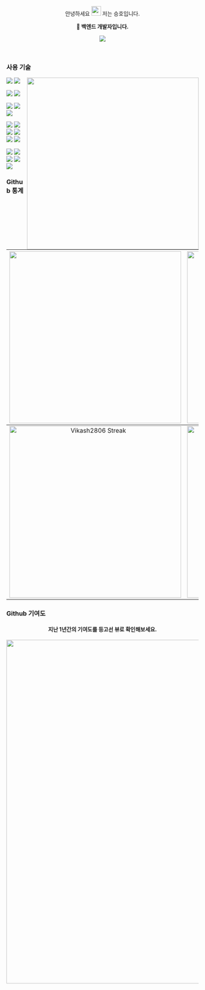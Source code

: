 <p align="center">안녕하세요 <img src="https://media.giphy.com/media/hvRJCLFzcasrR4ia7z/giphy.gif" width="25px"> 저는 승호입니다.</p>
<p align="center">
  <strong>🚀 백엔드 개발자입니다.</strong>
</p>
<p align="center">
 <a href="https://naho199345.tistory.com/"><img src="https://github-readme-tistory-card.vercel.app/api/badge?name=개발성장일지"></a>
</p>
<br>

### 사용 기술

<a href="#"><img width="450" align="right" src="https://c.tenor.com/DBqjevyA2o4AAAAd/bongo-cat-codes.gif" /></a>

<img src="https://img.shields.io/badge/javascript-F7DF1E.svg?style=for-the-badge&logo=javascript&logoColor=white"/> <img src="https://img.shields.io/badge/TypeScript-007ACC?style=for-the-badge&logo=typescript&logoColor=white"/>

<img src="https://img.shields.io/badge/nestjs-E0234E?style=for-the-badge&logo=nestjs&logoColor=white"/> <img src="https://img.shields.io/badge/node.js-339933?style=for-the-badge&logo=nodedotjs&logoColor=white"/>

<img src="https://img.shields.io/badge/express-000000?style=for-the-badge&logo=express&logoColor=white"/> <img src="https://img.shields.io/badge/jest-C21325?style=for-the-badge&logo=jest&logoColor=white"/> <img src="https://img.shields.io/badge/socket.io-010101?style=for-the-badge&logo=socketdotio&logoColor=white"/>


<img src="https://img.shields.io/badge/kubernetes-326ce5.svg?style=for-the-badge&logo=kubernetes&logoColor=white"/> <img src="https://img.shields.io/badge/jenkins-D24939?style=for-the-badge&logo=jenkins&logoColor=white"/> <img src="https://img.shields.io/badge/argocd-0A0A0A?style=for-the-badge&logo=argocd&logoColor=white"/> <img src="https://img.shields.io/badge/github-181717?style=for-the-badge&logo=github&logoColor=white"/> <img src="https://img.shields.io/badge/docker-2496ED?style=for-the-badge&logo=docker&logoColor=white"/> <img src="https://img.shields.io/badge/travisci-3EAAAF?style=for-the-badge&logo=travisci&logoColor=white"/>

<img src="https://img.shields.io/badge/postgresql-336791?style=for-the-badge&logo=postgresql&logoColor=white"/>  <img src="https://img.shields.io/badge/microsoftsqlserver-CC2927?style=for-the-badge&logo=microsoftsqlserver&logoColor=white"/> <img src="https://img.shields.io/badge/mongodb-47A248?style=for-the-badge&logo=mongodb&logoColor=white"/> <img src="https://img.shields.io/badge/mysql-4479A1?style=for-the-badge&logo=mysql&logoColor=white"/> <img src="https://img.shields.io/badge/sequelize-orange?style=for-the-badge&logo=sequelize&logoColor=white"/>




### Github 통계

<img width="450em" src="https://github-profile-trophy.vercel.app/?username=naho199345&theme=radical&row=2&column=4&margin-w=10&margin-h=15&no-bg=true)](https://github.com/ryo-ma/github-profile-trophy"> |  <img  width="450em" src="https://github-readme-stats.vercel.app/api/top-langs?username=naho199345&show_icons=true&locale=en&layout=compact&theme=radical" alt="seungho's Most used lang" />
:-------------------------:|:-------------------------:
<img  width="450em"   src="https://github-readme-streak-stats.herokuapp.com/?user=naho199345&theme=radical" alt="Vikash2806 Streak" /> | <img  width="450em" align="center" alt="seung ho's Github stats"  src="https://github-readme-stats.vercel.app/api?username=naho199345&show_icons=true&count_private=true&theme=radical" /> 




### Github 기여도
	  
    
<h4 align="center">지난 1년간의 기여도를 등고선 뷰로 확인해보세요.</h4>
<p align="center">
		<img width="900em" src="https://ghchart.rshah.org/naho199345"/>
	</a>
</p>
